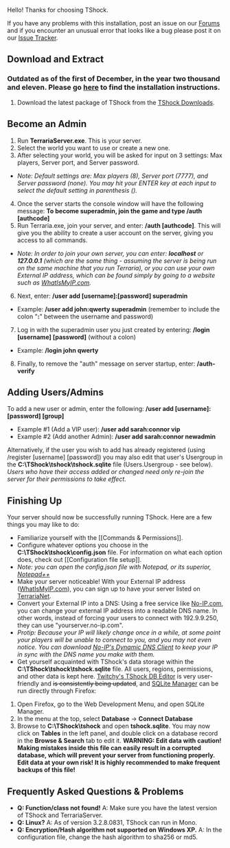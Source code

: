 Hello! Thanks for choosing TShock. 

If you have any problems with this installation, post an issue on our [Forums](http://tshock.co/xf/index.php) and if you encounter an unusual error that looks like a bug please post it on our [Issue Tracker](http://ci.tshock.co:8080/secure/IssueNavigator.jspa?mode=hide&requestId=10001).

## Download and Extract
### Outdated as of the first of December, in the year two thousand and eleven. Please go [here](tshock.co) to find the installation instructions.
1. Download the latest package of TShock from the [TShock Downloads](https://github.com/TShock/TShock/downloads).

## Become an Admin
1. Run **TerrariaServer.exe**. This is your server.
2. Select the world you want to use or create a new one.
3. After selecting your world, you will be asked for input on 3 settings: Max players, Server port, and Server password.
 * _Note: Default settings are: Max players (8), Server port (7777), and Server password (none). You may hit your ENTER key at each input to select the default setting in parenthesis ()._
4. Once the server starts the console window will have the following message: **To become superadmin, join the game and type /auth [authcode]**
5. Run Terraria.exe, join your server, and enter: **/auth [authcode]**. This will give you the ability to create a user account on the server, giving you access to all commands. 
 * _Note: In order to join your own server, you can enter: **localhost** or **127.0.0.1** (which are the same thing - assuming the server is being run on the same machine that you run Terraria), or you can use your own External IP address, which can be found simply by going to a website such as [WhatIsMyIP.com](http://www.whatismyip.com/)._
6. Next, enter: **/user add [username]:[password] superadmin**
 * Example: **/user add john:qwerty superadmin** (remember to include the colon "**:**" between the username and password)
7. Log in with the superadmin user you just created by entering: **/login [username] [password]** (without a colon)
 * Example: **/login john qwerty**
8. Finally, to remove the "auth" message on server startup, enter: **/auth-verify**

## Adding Users/Admins
To add a new user or admin, enter the following: **/user add [username]:[password] [group]**

* Example #1 (Add a VIP user): **/user add sarah:connor vip**
* Example #2 (Add another Admin): **/user add sarah:connor newadmin**

Alternatively, if the user you wish to add has already registered (using /register [username] [password]) you may also edit that user's Usergroup in the **C:\TShock\tshock\tshock.sqlite** file (Users.Usergroup - see below). _Users who have their access added or changed need only re-join the server for their permissions to take effect._

## Finishing Up
Your server should now be successfully running TShock. Here are a few things you may like to do:

* Familiarize yourself with the [[Commands & Permissions]].
* Configure whatever options you choose in the **C:\TShock\tshock\config.json** file. For information on what each option does, check out [[Configuration file setup]].
 * _Note: you can open the config.json file with Notepad, or its superior, [Notepad++](http://notepad-plus-plus.org/)_
* Make your server noticeable! With your External IP address ([WhatIsMyIP.com](http://www.whatismyip.com/)), you can sign up to have your server listed on [TerrariaNet](http://terrarianet.com/).
* Convert your External IP into a DNS: Using a free service like [No-IP.com](http://www.no-ip.com/), you can change your external IP address into a readable DNS name. In other words, instead of forcing your users to connect with 192.9.9.250, they can use "yourserver.no-ip.com".
 * _Protip: Because your IP will likely change once in a while, at some point your players will be unable to connect to you, and you may not even notice. You can download [No-IP's Dynamic DNS Client](http://www.no-ip.com/downloads.php) to keep your IP in sync with the DNS name you make with them._
* Get yourself acquainted with TShock's data storage within the **C:\TShock\tshock\tshock.sqlite** file. All users, regions, permissions, and other data is kept here. [Twitchy's TShock DB Editor](https://github.com/TShock/TShock/downloads) is very user-friendly and <s>is consistently being updated</s>, and [SQLite Manager](https://addons.mozilla.org/en-US/firefox/addon/sqlite-manager/) can be run directly through Firefox:
 1. Open Firefox, go to the Web Development Menu, and open SQLite Manager.
 2. In the menu at the top, select **Database** -> **Connect Database**
 3. Browse to **C:\TShock\tshock** and open **tshock.sqlite**. You may now click on **Tables** in the left panel, and double click on a database record in the **Browse & Search** tab to edit it.
**WARNING: Edit data with caution! Making mistakes inside this file can easily result in a corrupted database, which will prevent your server from functioning properly. Edit data at your own risk! It is highly recommended to make frequent backups of this file!**

## Frequently Asked Questions & Problems

* **Q: Function/class not found!** A: Make sure you have the latest version of TShock and TerrariaServer.
* **Q: Linux?** A: As of version 3.2.8.0831, TShock can run in Mono.
* **Q: Encryption/Hash algorithm not supported on Windows XP.** A: In the configuration file, change the hash algorithm to sha256 or md5.